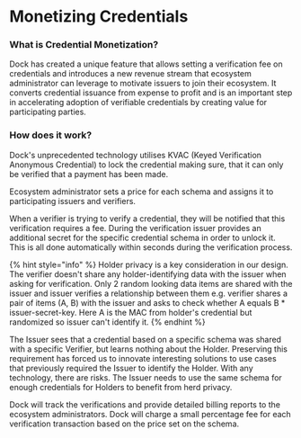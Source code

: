 # Monetizing Credentials

### What is Credential Monetization?

Dock has created a unique feature that allows setting a verification fee on credentials and introduces a new revenue stream that ecosystem administrator can leverage to motivate issuers to join their ecosystem. It converts credential issuance from expense to profit and is an important step in accelerating adoption of verifiable credentials by creating value for participating parties.&#x20;

### How does it work?

Dock's unprecedented technology utilises KVAC (Keyed Verification Anonymous Credential) to lock the credential making sure, that it can only be verified that a payment has been made.&#x20;

Ecosystem administrator sets a price for each schema and assigns it to participating issuers and verifiers.&#x20;

When a verifier is trying to verify a credential, they will be notified that this verification requires a fee. During the verification issuer provides an additional secret for the specific credential schema in order to unlock it. This is all done automatically within seconds during the verification process.&#x20;

{% hint style="info" %}
Holder privacy is a key consideration in our design. The verifier doesn't share any holder-identifying data  with the issuer when asking for verification. Only 2 random looking data items are shared with the issuer and issuer verifies a relationship between them e.g. verifier shares a pair of items (A, B) with the issuer and asks to check whether A equals B \* issuer-secret-key. Here A is the MAC from holder's credential but randomized so issuer can't identify it.
{% endhint %}

The Issuer sees that a credential based on a specific schema was shared with a specific Verifier, but learns nothing about the Holder. Preserving this requirement has forced us to innovate interesting solutions to use cases that previously required the Issuer to identify the Holder. With any technology, there are risks. The Issuer needs to use the same schema for enough credentials for Holders to benefit from herd privacy.

Dock will track the verifications and provide detailed billing reports to the ecosystem administrators. Dock will charge a small percentage fee for each verification transaction based on the price set on the schema.
